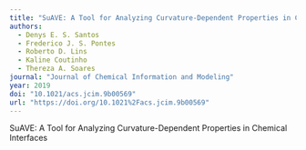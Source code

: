 ```yaml
---
title: "SuAVE: A Tool for Analyzing Curvature-Dependent Properties in Chemical Interfaces"
authors:
  - Denys E. S. Santos
  - Frederico J. S. Pontes
  - Roberto D. Lins
  - Kaline Coutinho
  - Thereza A. Soares
journal: "Journal of Chemical Information and Modeling"
year: 2019
doi: "10.1021/acs.jcim.9b00569"
url: "https://doi.org/10.1021%2Facs.jcim.9b00569"
---
```


SuAVE: A Tool for Analyzing Curvature-Dependent Properties in Chemical Interfaces

